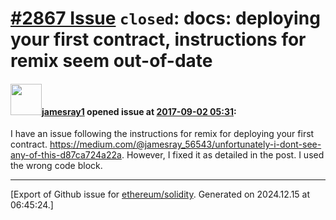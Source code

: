 # [\#2867 Issue](https://github.com/ethereum/solidity/issues/2867) `closed`: docs: deploying your first contract, instructions for remix seem out-of-date

#### <img src="https://avatars.githubusercontent.com/u/16969914?u=ebf55e58263b7e91e995d7db26339123137d12be&v=4" width="50">[jamesray1](https://github.com/jamesray1) opened issue at [2017-09-02 05:31](https://github.com/ethereum/solidity/issues/2867):

I have an issue following the instructions for remix for deploying your first contract. https://medium.com/@jamesray_56543/unfortunately-i-dont-see-any-of-this-d87ca724a22a.
However, I fixed it as detailed in the post. I used the wrong code block.




-------------------------------------------------------------------------------



[Export of Github issue for [ethereum/solidity](https://github.com/ethereum/solidity). Generated on 2024.12.15 at 06:45:24.]
